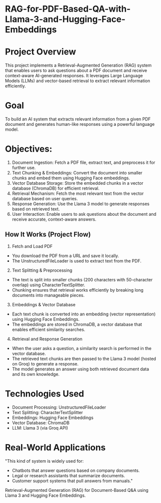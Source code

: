 # RAG-for-PDF-Based-QA-with-Llama-3-and-Hugging-Face-Embeddings

# Project Overview
This project implements a Retrieval-Augmented Generation (RAG) system that enables users to ask questions about a PDF document and receive context-aware AI-generated responses. It leverages Large Language Models (LLMs) and vector-based retrieval to extract relevant information efficiently.

# Goal
To build an AI system that extracts relevant information from a given PDF document and generates human-like responses using a powerful language model.

# Objectives:
1. Document Ingestion: Fetch a PDF file, extract text, and preprocess it for further use.
2. Text Chunking & Embeddings: Convert the document into smaller chunks and embed them using Hugging Face embeddings.
3. Vector Database Storage: Store the embedded chunks in a vector database (ChromaDB) for efficient retrieval.
4. Retrieval Mechanism: Fetch the most relevant text from the vector database based on user queries.
5. Response Generation: Use the Llama 3 model to generate responses based on retrieved text.
6. User Interaction: Enable users to ask questions about the document and receive accurate, context-aware answers.


## How It Works (Project Flow)
1. Fetch and Load PDF
* You download the PDF from a URL and save it locally.
* The UnstructuredFileLoader is used to extract text from the PDF.
2. Text Splitting & Preprocessing
* The text is split into smaller chunks (200 characters with 50-character overlap) using CharacterTextSplitter.
* Chunking ensures that retrieval works efficiently by breaking long documents into manageable pieces.
3. Embeddings & Vector Database
* Each text chunk is converted into an embedding (vector representation) using Hugging Face Embeddings.
* The embeddings are stored in ChromaDB, a vector database that enables efficient similarity searches.
4. Retrieval and Response Generation
* When the user asks a question, a similarity search is performed in the vector database.
* The retrieved text chunks are then passed to the Llama 3 model (hosted on Groq) to generate a response.
* The model generates an answer using both retrieved document data and its own knowledge.


# Technologies Used
* Document Processing: UnstructuredFileLoader
* Text Splitting: CharacterTextSplitter
* Embeddings: Hugging Face Embeddings
* Vector Database: ChromaDB
* LLM: Llama 3 (via Groq API)
  
# Real-World Applications
"This kind of system is widely used for:
* Chatbots that answer questions based on company documents.
* Legal or research assistants that summarize documents.
* Customer support systems that pull answers from manuals."


Retrieval-Augmented Generation (RAG) for Document-Based Q&amp;A using Llama 3 and Hugging Face Embeddings.
